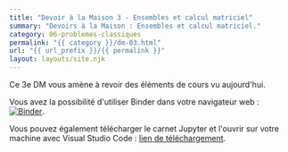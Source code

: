 ```yaml
---
title: "Devoir à la Maison 3 - Ensembles et calcul matriciel"
summary: "Devoirs à la Maison : Ensembles et calcul matriciel."
category: 06-problemes-classiques
permalink: "{{ category }}/dm-03.html"
url: "{{ url_prefix }}/{{ permalink }}"
layout: layouts/site.njk
---
```


Ce 3e DM vous amène à revoir des éléments de cours vu aujourd'hui.

Vous avez la possibilité d'utiliser Binder dans votre navigateur web : <a href="https://mybinder.org/v2/gh/loic-yvonnet/algo-appliquee/main?filepath=cours%2F06-problemes-classiques%2Fhomework-03.ipynb"><img class="inline" src="https://mybinder.org/badge_logo.svg" alt="Binder"></a>.

Vous pouvez également télécharger le carnet Jupyter et l'ouvrir sur votre machine avec Visual Studio Code : <a href="./homework-03.ipynb" download="dm-03.ipynb">lien de téléchargement</a>.